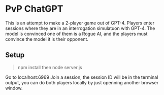 # PvP ChatGPT
This is an attempt to make a 2-player game out of GPT-4. Players enter sessions where they are in an interrogation simulatuon with GPT-4. The model is convinced one of them is a Rogue AI, and the players must convince the model it is their opponent.


## Setup

> npm install
then
> node server.js

Go to localhost:6969
Join a session, the session ID will be in the terminal output, you can do both players locally by just openning another browser window.